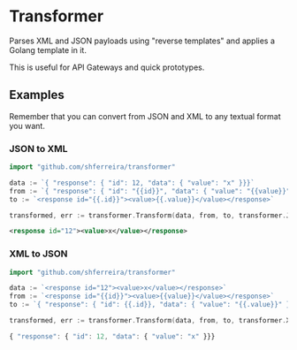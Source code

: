 # Transformer

Parses XML and JSON payloads using "reverse templates" and applies a Golang template in it.

This is useful for API Gateways and quick prototypes.

## Examples

Remember that you can convert from JSON and XML to any textual format you want.

### JSON to XML

```go
import "github.com/shferreira/transformer"

data := `{ "response": { "id": 12, "data": { "value": "x" }}}`
from := `{ "response": { "id": "{{id}}", "data": { "value": "{{value}}" }}}`
to := `<response id="{{.id}}"><value>{{.value}}</value></response>`

transformed, err := transformer.Transform(data, from, to, transformer.JSONParser)
```

```xml
<response id="12"><value>x</value></response>
```

### XML to JSON

```go
import "github.com/shferreira/transformer"

data := `<response id="12"><value>x</value></response>`
from := `<response id="{{id}}"><value>{{value}}</value></response>`
to := `{ "response": { "id": {{.id}}, "data": { "value": "{{.value}}" }}}`

transformed, err := transformer.Transform(data, from, to, transformer.XMLParser)
```

```js
{ "response": { "id": 12, "data": { "value": "x" }}}
```
